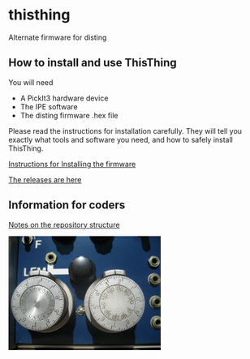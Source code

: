 # thisthing
Alternate firmware for disting


## How to install and use ThisThing

You will need
* A PickIt3 hardware device
* The IPE software
* The disting firmware .hex file

Please read the instructions for installation carefully. They will tell you exactly what tools and software you need, and how to safely install ThisThing.

[Instructions for Installing the firmware](docs/flashing_disting.pdf)

[The releases are here](https://github.com/squinkylabs/thisthing/releases)


## Information for coders

[Notes on the repository structure](docs/repository_structure.md)

<img src="docs/synth.jpeg" alt="alt text" width="300px">



